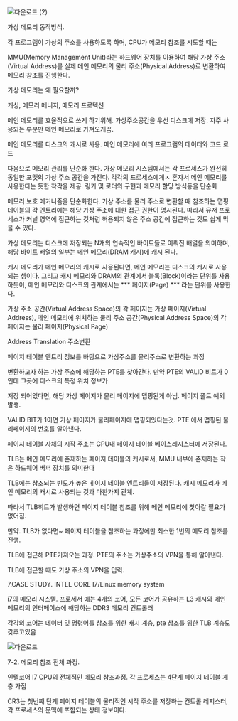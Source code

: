 


![다운로드 (2)](https://user-images.githubusercontent.com/75001605/165001756-6ba069d8-023d-48cb-ada6-73fd8048d2bc.png)

가상 메모리 동작방식.



각 프로그램이 가상의 주소를 사용하도록 하며, CPU가 메모리 참조를 시도할 때는 

MMU(Memory Management Unit)라는 하드웨어 장치를 이용하여 해당 가상 주소(Virtual Address)를 실제 메인 메모리의 물리 주소(Physical Address)로 변환하여 메모리 참조를 진행한다.


가상 메모리는 왜 필요할까?

캐싱, 메모리 메니지, 메모리 프로텍션

메인 메모리를 효율적으로 쓰게 하기위해. 가상주소공간을 우선 디스크에 저장. 자주 사용되는 부분만 메인 메모리로 가져오게끔.

메인 메모리를 디스크의 캐시로 사용. 메인 메모리에 여러 프로그램의 데이터와 코드 로드




다음으로 메모리 관리를 단순화 한다. 가상 메모리 시스템에서는 각 프로세스가 완전히 동일한 포맷의 가상 주소 공간을 가진다.
각각의 프로세스에게ㅅ 혼자서 메인 메모리를 사용한다는 듯한 착각을 제공. 링커 및 로더의 구현과 메모리 할당 방식등을 단순화

메모리 보호 메커니즘을 단순화한다. 
가상 주소를 물리 주소로 변환할 때 참조하는 맵핑 테이블의 각 엔트리에는 해당 가상 주소에 대한 접근 권한이 명시된다. 따라서 유저 프로세스가 커널 영역에 접근하는 것처럼 허용되지 않은 주소 공간에 접근하는 것도 쉽게 막을 수 있다.





가상 메모리는 디스크에 저장되는 N개의 연속적인 바이트들로 이뤄진 배열을 의미하며, 해당 바이트 배열의 일부는 메인 메모리(DRAM 캐시)에 캐시 된다. 



캐시 메모리가 메인 메모리의 캐시로 사용된다면, 메인 메모리는 디스크의 캐시로 사용되는 셈이다. 그리고 캐시 메모리와 DRAM의 관계에서 블록(Block)이라는 단위를 사용하듯이, 메인 메모리와 디스크의 관계에서는 *** 페이지(Page) *** 라는 단위를 사용한다.



가상 주소 공간(Virtual Address Space)의 각 페이지는 가상 페이지(Virtual Address), 메인 메모리에 위치하는 물리 주소 공간(Physical Address Space)의 각 페이지는 물리 페이지(Physical Page)





Address Translation 주소변환

페이지 테이블 엔트리 정보를 바탕으로 가상주소를 물리주소로 변환하는 과정


변환하고자 하는 가상 주소에 해당하는 PTE를 찾아간다. 만약 PTE의 VALID 비트가 0인데 그곳에 디스크의 특정 위치 정보가

저장 되어있다면, 해당 가상 페이지가 물리 페이지에 맵핑된게 아님. 페이지 폴트 예외 발생.

VALID BIT가 1이면 가상 페이지가 물리페이지에 맵핑되있다는것. PTE 에서 맵핑된 물리페이지의 번호를 알아낸다.


페이지 테이블 자체의 시작 주소는 
CPU내 페이지 테이블 베이스레지스터에 저장된다.


TLB는 메인 메모리에 존재하는 페이지 테이블의 캐시로서, MMU 내부에 존재하는 작은 하드웨어 버퍼 장치를 의미한다

TLB에는  참조되는 빈도가 높은 ㅔ이지 테이블 엔트리들이 저장된다. 캐시 메모리가 메인 메모리의 캐시로 사용되는 것과 마찬가지 관계.

따라서 TLB히트가 발생하면 페이지 테이블 참조를 위해 메인 메모리에 찾아갈 필요가 없어짐.

만약. TLB가 없다면~ 페이지 테이블을 참조하는 과정에만 최소한 1번의 메모리 참조를 진행.


TLB에 접근해 PTE가져오는 과정. PTE의 주소는 가상주소의 VPN을 통해 알아낸다.

TLB에 접근할 때도 가상 주소의 VPN을 입력. 


7.CASE STUDY. INTEL CORE I7/Linux memory system

i7의 메모리 시스템. 프로세서 에는 4개의 코어, 모든 코어가 공유하는 L3 캐시와 메인 메모리의 인터페이스에 해당하는 DDR3 메모리 컨트롤러

각각의 코어는 데이터 및 명령어를 참조를 위한 캐시 계층, pte 참조를 위한 TLB 계층도 갖추고있음



![다운로드](https://user-images.githubusercontent.com/75001605/165004915-5d99e9ca-e078-47e8-85af-13cc7caf6d09.png)


7-2. 메모리 참조 전체 과정.

인텔코어 I7 CPU의 전체적인 메모리 참조과정. 각 프로세스는 4단계 페이지 테이블 계층 가짐

CR3는 첫번째 단계 페이지 테이블의 물리적인 시작 주소를 저장하는 컨트롤 레지스터, 각 프로세스의 문맥에 포함되는 상태 정보이다.













